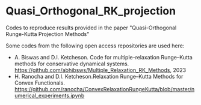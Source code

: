 # Quasi_Orthogonal_RK_projection
Codes to reproduce results provided in the paper "Quasi-Orthogonal Runge-Kutta Projection Methods"

Some codes from the following open access repositories are used here:
- A. Biswas and D.I. Ketcheson. Code for multiple-relaxation Runge–Kutta methods for conservative dynamical systems. https://github.com/abhibsws/Multiple_Relaxation_RK_Methods, 2023
- H. Ranocha and D.I. Ketcheson.Relaxation Runge–Kutta Methods for Convex Functionals. https://github.com/ranocha/ConvexRelaxationRungeKutta/blob/master/numerical_experiments.ipynb
